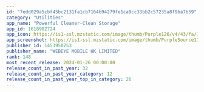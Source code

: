```yaml
---
id: "7edd029a5cbf45bc2131fa1cb7164b94279fe1ca9cc33bb2c57235a8f9ba7b59"
category: "Utilities"
app_name: "Powerful Cleaner-Clean Storage"
app_id: 1618902724
app_icon: https://is1-ssl.mzstatic.com/image/thumb/Purple126/v4/43/fa/1e/43fa1eae-3add-3226-cd07-5ed1fd19e69a/AppIcon-0-0-1x_U007emarketing-0-7-0-85-220.png/1024x1024bb.png
app_screenshot: https://is1-ssl.mzstatic.com/image/thumb/PurpleSource112/v4/63/ca/67/63ca6786-0147-c7ca-31d1-f9c297e70c7c/f9498066-1021-445b-aef0-c30670e7e5e6_Frame_-1.jpg/1284x2778bb.png
publisher_id: 1453950753
publisher_name: "WEBEYE MOBILE HK LIMITED"
rank: 148
most_recent_release: 2024-01-26 00:00:00
release_count_in_past_year: 32
release_count_in_past_year_category: 12
release_count_in_past_year_top_in_category: 26
---
```

